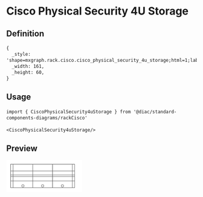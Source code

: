 # Cisco Physical Security 4U Storage

## Definition

```
{
  _style: 'shape=mxgraph.rack.cisco.cisco_physical_security_4u_storage;html=1;labelPosition=right;align=left;spacingLeft=15;dashed=0;shadow=0;fillColor=#ffffff;',
  _width: 161,
  _height: 60,
}
```

## Usage

```
import { CiscoPhysicalSecurity4uStorage } from '@diac/standard-components-diagrams/rackCisco'

<CiscoPhysicalSecurity4uStorage/>
```

## Preview

<img src="./cisco-physical-security-4u-storage.png" width="200"/>
